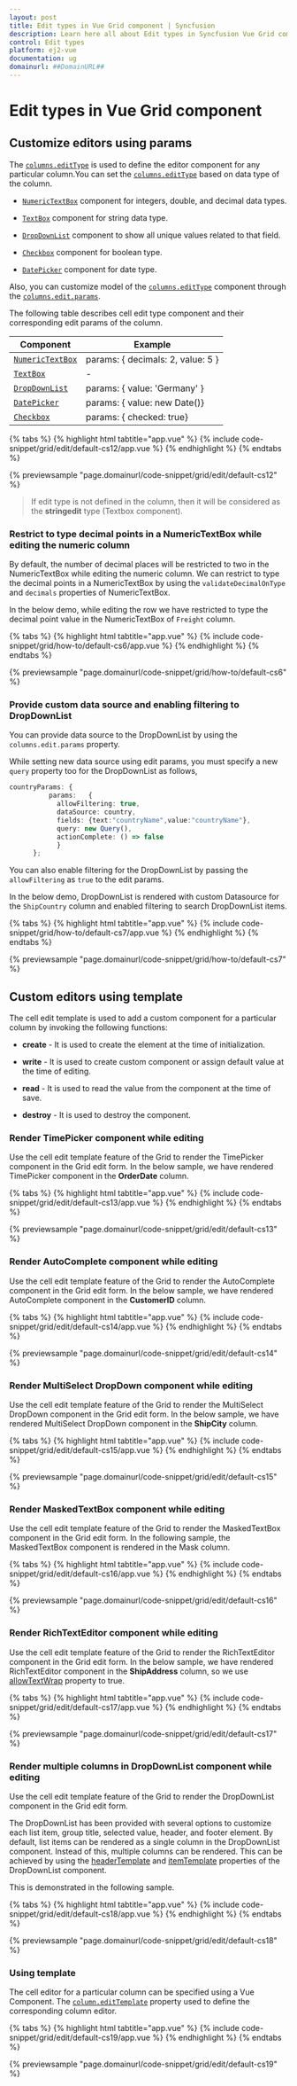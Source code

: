```yaml
---
layout: post
title: Edit types in Vue Grid component | Syncfusion
description: Learn here all about Edit types in Syncfusion Vue Grid component of Syncfusion Essential JS 2 and more.
control: Edit types 
platform: ej2-vue
documentation: ug
domainurl: ##DomainURL##
---
```


# Edit types in Vue Grid component

## Customize editors using params

The [`columns.editType`](https://ej2.syncfusion.com/vue/documentation/api/grid/column/#edittype) is used to define the editor component for any particular column.You can set the [`columns.editType`](https://ej2.syncfusion.com/vue/documentation/api/grid/column/#edittype) based on data type of the column.

* [`NumericTextBox`](../../numerictextbox) component for integers, double, and decimal data types.

* [`TextBox`](../../textbox) component for string data type.

* [`DropDownList`](../../drop-down-list) component to show all unique values related to that field.

* [`Checkbox`](../../check-box) component for boolean type.

* [`DatePicker`](../../datepicker) component for date type.

Also, you can customize model of the [`columns.editType`](https://ej2.syncfusion.com/vue/documentation/api/grid/column/#edittype) component through the [`columns.edit.params`](https://ej2.syncfusion.com/vue/documentation/api/grid/column/#edit).

The following table describes cell edit type component and their corresponding edit params of the column.

Component |Example
-----|-----
[`NumericTextBox`](../../numerictextbox) | params: { decimals: 2, value: 5 }
[`TextBox`](../../textbox) | -
[`DropDownList`](../../drop-down-list) | params: { value: 'Germany' }
[`DatePicker`](../../datepicker) | params: { value: new Date()}
[`Checkbox`](../../check-box) | params: { checked: true}

{% tabs %}
{% highlight html tabtitle="app.vue" %}
{% include code-snippet/grid/edit/default-cs12/app.vue %}
{% endhighlight %}
{% endtabs %}
        
{% previewsample "page.domainurl/code-snippet/grid/edit/default-cs12" %}

> If edit type is not defined in the column, then it will be considered as the **stringedit** type (Textbox component).

### Restrict to type decimal points in a NumericTextBox while editing the numeric column

By default, the number of decimal places will be restricted to two in the NumericTextBox while editing the numeric column. We can restrict to type the decimal points in a NumericTextBox by using the `validateDecimalOnType` and `decimals` properties of NumericTextBox.

In the below demo, while editing the row we have restricted to type the decimal point value in the NumericTextBox of `Freight` column.

{% tabs %}
{% highlight html tabtitle="app.vue" %}
{% include code-snippet/grid/how-to/default-cs6/app.vue %}
{% endhighlight %}
{% endtabs %}
        
{% previewsample "page.domainurl/code-snippet/grid/how-to/default-cs6" %}

### Provide custom data source and enabling filtering to DropDownList

You can provide data source to the DropDownList by using the `columns.edit.params` property.

While setting new data source using edit params, you must specify a new `query` property too for the DropDownList as follows,

```ts
countryParams: {
          params:   {
            allowFiltering: true,
            dataSource: country,
            fields: {text:"countryName",value:"countryName"},
            query: new Query(),
            actionComplete: () => false
            }
      };
```

You can also enable filtering for the DropDownList by passing the `allowFiltering` as `true` to the edit params.

In the below demo, DropDownList is rendered with custom Datasource for the `ShipCountry` column and enabled filtering to search DropDownList items.

{% tabs %}
{% highlight html tabtitle="app.vue" %}
{% include code-snippet/grid/how-to/default-cs7/app.vue %}
{% endhighlight %}
{% endtabs %}
        
{% previewsample "page.domainurl/code-snippet/grid/how-to/default-cs7" %}

## Custom editors using template

The cell edit template is used to add a custom component for a particular column by invoking the following functions:

* **create** - It is used to create the element at the time of initialization.

* **write** - It is used to create custom component or assign default value at the time of editing.

* **read** - It is used to read the value from the component at the time of save.

* **destroy** - It is used to destroy the component.

### Render TimePicker component while editing

Use the cell edit template feature of the Grid to render the TimePicker component in the Grid edit form. In the below sample, we have rendered TimePicker component in the **OrderDate** column.

{% tabs %}
{% highlight html tabtitle="app.vue" %}
{% include code-snippet/grid/edit/default-cs13/app.vue %}
{% endhighlight %}
{% endtabs %}
        
{% previewsample "page.domainurl/code-snippet/grid/edit/default-cs13" %}

### Render AutoComplete component while editing

Use the cell edit template feature of the Grid to render the AutoComplete component in the Grid edit form. In the below sample, we have rendered AutoComplete component in the **CustomerID** column.

{% tabs %}
{% highlight html tabtitle="app.vue" %}
{% include code-snippet/grid/edit/default-cs14/app.vue %}
{% endhighlight %}
{% endtabs %}
        
{% previewsample "page.domainurl/code-snippet/grid/edit/default-cs14" %}

### Render MultiSelect DropDown component while editing

Use the cell edit template feature of the Grid to render the MultiSelect DropDown component in the Grid edit form. In the below sample, we have rendered MultiSelect DropDown component in the **ShipCity** column.

{% tabs %}
{% highlight html tabtitle="app.vue" %}
{% include code-snippet/grid/edit/default-cs15/app.vue %}
{% endhighlight %}
{% endtabs %}
        
{% previewsample "page.domainurl/code-snippet/grid/edit/default-cs15" %}

### Render MaskedTextBox component while editing

Use the cell edit template feature of the Grid to render the MaskedTextBox component in the Grid edit form. In the following sample, the MaskedTextBox component is rendered in the Mask column.

{% tabs %}
{% highlight html tabtitle="app.vue" %}
{% include code-snippet/grid/edit/default-cs16/app.vue %}
{% endhighlight %}
{% endtabs %}
        
{% previewsample "page.domainurl/code-snippet/grid/edit/default-cs16" %}

### Render RichTextEditor component while editing

Use the cell edit template feature of the Grid to render the RichTextEditor component in the Grid edit form. In the below sample, we have rendered RichTextEditor component in the **ShipAddress** column, so we use [allowTextWrap](https://ej2.syncfusion.com/vue/documentation/api/grid/#allowtextwrap) property to true.

{% tabs %}
{% highlight html tabtitle="app.vue" %}
{% include code-snippet/grid/edit/default-cs17/app.vue %}
{% endhighlight %}
{% endtabs %}
        
{% previewsample "page.domainurl/code-snippet/grid/edit/default-cs17" %}

### Render multiple columns in DropDownList component while editing

Use the cell edit template feature of the Grid to render the DropDownList component in the Grid edit form.

The DropDownList has been provided with several options to customize each list item, group title, selected value, header, and footer element. By default, list items can be rendered as a single column in the DropDownList component. Instead of this, multiple columns can be rendered. This can be achieved by using the [headerTemplate](https://ej2.syncfusion.com/vue/documentation/api/drop-down-list/#headertemplate) and [itemTemplate](https://ej2.syncfusion.com/vue/documentation/api/drop-down-list/#itemtemplate) properties of the DropDownList component.

This is demonstrated in the following sample.

{% tabs %}
{% highlight html tabtitle="app.vue" %}
{% include code-snippet/grid/edit/default-cs18/app.vue %}
{% endhighlight %}
{% endtabs %}
        
{% previewsample "page.domainurl/code-snippet/grid/edit/default-cs18" %}

### Using template

The cell editor for a particular column can be specified using a Vue Component. The [`column.editTemplate`](https://ej2.syncfusion.com/vue/documentation/api/grid/column/#edittemplate) property used to define the corresponding column editor.

{% tabs %}
{% highlight html tabtitle="app.vue" %}
{% include code-snippet/grid/edit/default-cs19/app.vue %}
{% endhighlight %}
{% endtabs %}
        
{% previewsample "page.domainurl/code-snippet/grid/edit/default-cs19" %}